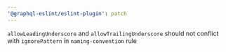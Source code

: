```yaml
---
'@graphql-eslint/eslint-plugin': patch
---
```


`allowLeadingUnderscore` and `allowTrailingUnderscore` should not conflict with `ignorePattern` in
`naming-convention` rule
